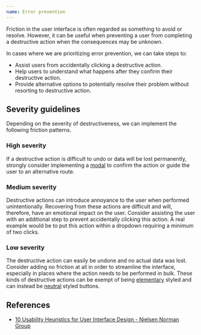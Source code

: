 ```yaml
---
name: Error prevention
---
```


Friction in the user interface is often regarded as something to avoid or resolve. However, it can be useful when preventing a user from completing a destructive action when the consequences may be unknown.

In cases where we are prioritizing error prevention, we can take steps to:

* Assist users from accidentally clicking a destructive action.
* Help users to understand what happens after they confirm their destructive action.
* Provide alternative options to potentially resolve their problem without resorting to destructive action.

## Severity guidelines

Depending on the severity of destructiveness, we can implement the following friction patterns.

### High severity

If a destructive action is difficult to undo or data will be lost permanently, strongly consider implementing a [modal](/product-components/modals) to confirm the action or guide the user to an alternative route.

### Medium severity

Destructive actions can introduce annoyance to the user when performed unintentionally. Recovering from these actions are difficult and will, therefore, have an emotional impact on the user. Consider assisting the user with an additional step to prevent accidentally clicking this action. A real example would be to put this action within a dropdown requiring a minimum of two clicks.

### Low severity

The destructive action can easily be undone and no actual data was lost. Consider adding no friction at all in order to streamline the interface, especially in places where the action needs to be performed in bulk. These kinds of destructive actions can be exempt of being [elementary](/product-components/button/#elementary) styled and can instead be [neutral](/product-components/button/#neutral) styled buttons.

## References

- [10 Usability Heuristics for User Interface Design - Nielsen Norman Group](https://www.nngroup.com/articles/ten-usability-heuristics/)
